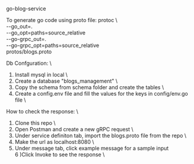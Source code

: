 go-blog-service

To generate go code using proto file:
protoc \                         
--go_out=. \
--go_opt=paths=source_relative \
--go-grpc_out=. \
--go-grpc_opt=paths=source_relative \
protos/blogs.proto

Db Confguration: \
1) Install mysql in local \
2) Create a database "blogs_management" \
3) Copy the schema from schema folder and create the tables \
4) Create a config.env file and fill the values for the keys in config/env.go file \

How to  check the response: \
1) Clone this repo \
2) Open Postman and create a new gRPC request \
3) Under service definiton tab, import the blogs.proto file from the repo \
4) Make the url as localhost:8080 \
5) Under message tab, click example message for a sample input \
6 )Click Invoke to see the response \

